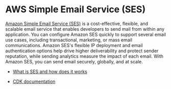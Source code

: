 # AWS Simple Email Service (SES)

[Amazon Simple Email Service (SES)](https://aws.amazon.com/ses/?did=ft_card&trk=ft_card) is a cost-effective, flexible, and scalable email service that enables developers to send mail from within any application. You can configure Amazon SES quickly to support several email use cases, including transactional, marketing, or mass email communications. Amazon SES's flexible IP deployment and email authentication options help drive higher deliverability and protect sender reputation, while sending analytics measure the impact of each email. With Amazon SES, you can send email securely, globally, and at scale.

- [What is SES and how does it works](https://youtu.be/2fWj3EKYalg?t=628)

- [CDK documentation](https://docs.aws.amazon.com/cdk/api/latest/docs/aws-ses-readme.html)